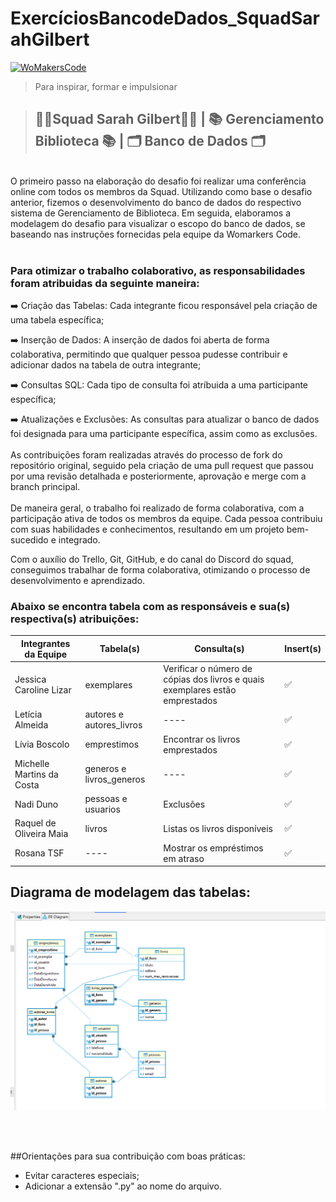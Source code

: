 # ExercíciosBancodeDados_SquadSarahGilbert
[![WoMakersCode](https://womakerscode.org/wp-content/uploads/2023/07/ong-womakerscode-thumb.png)](https://womakerscode.org/)
> Para inspirar, formar e impulsionar

> ## 👩‍💻**Squad Sarah Gilbert**👩‍💻 | 📚 Gerenciamento Biblioteca 📚 | 🗂️ Banco de Dados 🗂️
<br/>
O primeiro passo na elaboração do desafio foi realizar uma conferência online com todos os membros da Squad. Utilizando como base o desafio anterior, fizemos o desenvolvimento do banco de dados do respectivo sistema de Gerenciamento de Biblioteca. Em seguida, elaboramos a modelagem do desafio para visualizar o escopo do banco de dados, se baseando nas instruções fornecidas pela equipe da Womarkers Code.
<br/>
<br/>

### Para otimizar o trabalho colaborativo, as responsabilidades foram atribuidas da seguinte maneira:

➡️ Criação das Tabelas: Cada integrante ficou responsável pela criação de uma tabela específica;

➡️ Inserção de Dados: A inserção de dados foi aberta de forma colaborativa, permitindo que qualquer pessoa pudesse contribuir e adicionar dados na tabela de outra integrante; 

➡️ Consultas SQL: Cada tipo de consulta foi atríbuida a uma participante específica;

➡️ Atualizações e Exclusões: As consultas para atualizar o banco de dados foi designada para uma participante específica, assim como as exclusões. 
<br/>
<br/>
As contribuições foram realizadas através do processo de fork do repositório original, seguido pela criação de uma pull request que passou por uma revisão detalhada e posteriormente, aprovação e merge com a branch principal.
<br/>
<br/>
De maneira geral, o trabalho foi realizado de forma colaborativa, com a participação ativa de todos os membros da equipe. Cada pessoa contribuiu com suas habilidades e conhecimentos, resultando em um projeto bem-sucedido e integrado. 

Com o auxílio do Trello, Git, GitHub, e do canal do Discord do squad, conseguimos trabalhar de forma colaborativa, otimizando o processo de desenvolvimento e aprendizado.

### Abaixo se encontra tabela com as responsáveis e sua(s) respectiva(s) atribuições:

| Integrantes da Equipe  | Tabela(s)| Consulta(s) | Insert(s) |
| ------------- | ------------- | ------------- | ------------- |
| Jessica Caroline Lizar | exemplares | Verificar o número de cópias dos livros e quais exemplares estão emprestados | ✅
| Letícia Almeida | autores e autores_livros | ---- | ✅
| Lívia Boscolo | emprestimos | Encontrar os livros emprestados | ✅
| Michelle Martins da Costa | generos e livros_generos | ---- | ✅
| Nadi Duno | pessoas e usuarios | Exclusões | ✅
| Raquel de Oliveira Maia | livros | Listas os livros disponíveis | ✅
| Rosana TSF | ---- | Mostrar os empréstimos em atraso | ✅

## Diagrama de modelagem das tabelas: 

![alt text](banco.png)

<br/>
<br/>

##Orientações para sua contribuição com boas práticas:

* Evitar caracteres especiais;
* Adicionar a extensão ".py" ao nome do arquivo.
